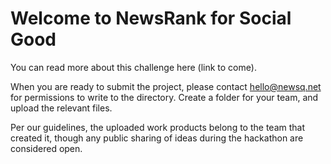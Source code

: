 # Welcome to NewsRank for Social Good

You can read more about this challenge here (link to come).

When you are ready to submit the project, please contact hello@newsq.net for permissions to write to the directory. Create a folder for your team, and upload the relevant files.

Per our guidelines, the uploaded work products belong to the team that created it, though any public sharing of ideas during the hackathon are considered open.
